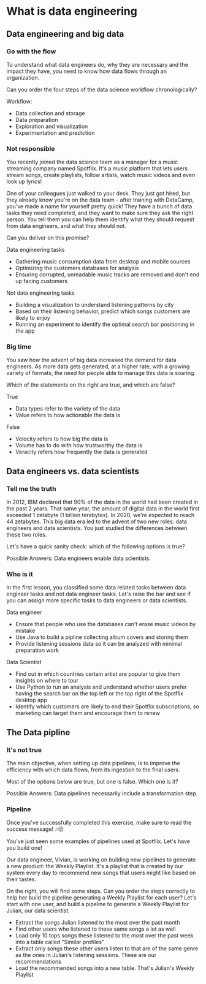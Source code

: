 # What is data engineering

## Data engineering and big data

### Go with the flow

To understand what data engineers do, why they are necessary and the impact they have, you need to know how data flows through an organization.

Can you order the four steps of the data science workflow chronologically?

Workflow:

- Data collection and storage
- Data preparation
- Exploration and visualization
- Experimentation and prediction

### Not responsible

You recently joined the data science team as a manager for a music streaming company named Spotflix. It's a music platform that lets users stream songs, create playlists, follow artists, watch music videos and even look up lyrics!

One of your colleagues just walked to your desk. They just got hired, but they already know you're on the data team - after training with DataCamp, you've made a name for yourself pretty quick! They have a bunch of data tasks they need completed, and they want to make sure they ask the right person. You tell them you can help them identify what they should request from data engineers, and what they should not.

Can you deliver on this promise?

Data engineering tasks

- Gathering music consumption data from desktop and mobile sources
- Optimizing the customers databases for analysis
- Ensuring corrupted, unreadable music tracks are removed and don't end up facing customers

Not data engineering tasks

- Building a visualization to understand listening patterns by city
- Based on their listening behavior, predict which songs customers are likely to enjoy
- Running an experiment to identify the optimal search bar positioning in the app

### Big time

You saw how the advent of big data increased the demand for data engineers. As more data gets generated, at a higher rate, with a growing variety of formats, the need for people able to manage this data is soaring.

Which of the statements on the right are true, and which are false?

True

- Data types refer to the variety of the data
- Value refers to how actionable the data is

False

- Velocity refers to how big the data is
- Volume has to do with how trustworthy the data is
- Veracity refers how frequently the data is generated

## Data engineers vs. data scientists

### Tell me the truth

In 2012, IBM declared that 90% of the data in the world had been created in the past 2 years. That same year, the amount of digital data in the world first exceeded 1 zetabyte (1 billion terabytes). In 2020, we're expected to reach 44 zetabytes. This big data era led to the advent of two new roles: data engineers and data scientists. You just studied the differences between these two roles.

Let's have a quick sanity check: which of the following options is true?

Possible Answers: Data engineers enable data scientists.

### Who is it

In the first lesson, you classified some data related tasks between data engineer tasks and not data engineer tasks. Let's raise the bar and see if you can assign more specific tasks to data engineers or data scientists.

Data engineer

- Ensure that people who use the databases can't erase music videos by mistake
- Use Java to build a pipline collecting album covers and storing them
- Provide listening sessions data so it can be analyzed with minimal preparation work

Data Scientist

- Find out in which countries certain artist are popular to give them insights on where to tour
- Use Python to run an analysis and understand whether users prefer having the search bar on the top left or the top right of the Spotflix desktop app
- Identify which customers are likely to end their Spotflix subscriptions, so marketing can target them and encourage them to renew

## The Data pipline

### It's not true

The main objective, when setting up data pipelines, is to improve the efficiency with which data flows, from its ingestion to the final users.

Most of the options below are true, but one is false. Which one is it?

Possible Answers: Data pipelines necessarily include a transformation step.

### Pipeline

Once you've successfully completed this exercise, make sure to read the success message! 🎶😉

You've just seen some examples of pipelines used at Spotflix. Let's have you build one!

Our data engineer, Vivian, is working on building new pipelines to generate a new product: the Weekly Playlist. It's a playlist that is created by our system every day to recommend new songs that users might like based on their tastes.

On the right, you will find some steps. Can you order the steps correctly to help her build the pipeline generating a Weekly Playlist for each user? Let's start with one user, and build a pipeline to generate a Weekly Playlist for Julian, our data scientist.

- Extract the songs Julian listened to the most over the past month
- Find other users who listened to these same songs a lot as well
- Load only 10 tops songs these listened to the most over the past week into a table called "Similar profiles"
- Extract only songs these other users listen to that are of the same genre as the ones in Julian's listening sessions. These are our recommendations
- Load the recommended songs into a new table. That's Julian's Weekly Playlist
